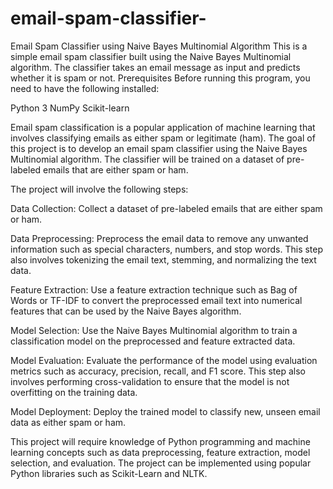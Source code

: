 # email-spam-classifier-
Email Spam Classifier using Naive Bayes Multinomial Algorithm  This is a simple email spam classifier built using the Naive Bayes Multinomial algorithm. The classifier takes an email message as input and predicts whether it is spam or not.
Prerequisites
Before running this program, you need to have the following installed:

Python 3
NumPy
Scikit-learn

Email spam classification is a popular application of machine learning that involves classifying emails as either spam or legitimate (ham). The goal of this project is to develop an email spam classifier using the Naive Bayes Multinomial algorithm. The classifier will be trained on a dataset of pre-labeled emails that are either spam or ham.

The project will involve the following steps:

Data Collection: Collect a dataset of pre-labeled emails that are either spam or ham.

Data Preprocessing: Preprocess the email data to remove any unwanted information such as special characters, numbers, and stop words. This step also involves tokenizing the email text, stemming, and normalizing the text data.

Feature Extraction: Use a feature extraction technique such as Bag of Words or TF-IDF to convert the preprocessed email text into numerical features that can be used by the Naive Bayes algorithm.

Model Selection: Use the Naive Bayes Multinomial algorithm to train a classification model on the preprocessed and feature extracted data.

Model Evaluation: Evaluate the performance of the model using evaluation metrics such as accuracy, precision, recall, and F1 score. This step also involves performing cross-validation to ensure that the model is not overfitting on the training data.

Model Deployment: Deploy the trained model to classify new, unseen email data as either spam or ham.

This project will require knowledge of Python programming and machine learning concepts such as data preprocessing, feature extraction, model selection, and evaluation. The project can be implemented using popular Python libraries such as Scikit-Learn and NLTK.
